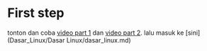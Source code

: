 # First step
tonton dan coba [video part 1](https://youtu.be/3FNYvj2U0HM?si=tqDmS57R4KhNGw_P) dan [video part 2](https://youtu.be/sH4JCwjybGs?si=ie43OUccMS3RpXFk).
lalu masuk ke [sini](Dasar_Linux/Dasar Linux/dasar_linux.md)
